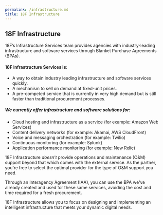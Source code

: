 ```yaml
---
permalink: /infrastructure.md
title: 18F Infrastructure
---
```

## 18F Infrastructure

18F’s Infrastructure Services team provides agencies with industry-leading infrastructure and software services through Blanket Purchase Agreements (BPAs).

#### 18F Infrastructure Services is:

* A way to obtain industry leading infrastructure and software services quickly.
* A mechanism to sell on demand at fixed-unit prices.
* A pre-competed service that is currently in very high demand but is still faster than traditional procurement processes.

##### We currently offer infrastructure and software solutions for:

* Cloud hosting and infrastructure as a service (for example: Amazon Web Services)
* Content delivery networks (for example: Akamai, AWS CloudFront)
* Voice and messaging orchestration (for example: Twilio)
* Continuous monitoring (for example: Splunk)
* Application performance monitoring (for example: New Relic)

18F Infrastructure *doesn't* provide operations and maintenance (O&M) support beyond that which comes with the external service. As the partner, you're free to select the optimal provider for the type of O&M support you need.

Through an Interagency Agreement (IAA), you can use the BPA we've already created and used for these same services, avoiding the cost and time required for a fresh procurement.

18F Infrastructure allows you to focus on designing and implementing an intelligent infrastructure that meets your dynamic digital needs.
